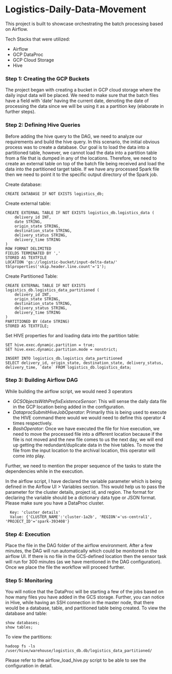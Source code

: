 # Logistics-Daily-Data-Movement

This project is built to showcase orchestrating the batch processing based on Airflow.

Tech Stacks that were utilized:
- Airflow
- GCP DataProc
- GCP Cloud Storage
- Hive


### Step 1: Creating the GCP Buckets
The project began with creating a bucket in GCP cloud storage where the daily input data will be placed. We need to make sure that the batch files have a field with 'date' having the current date, denoting the date of processing the data since we will be using it as a partition key (elaborate in further steps).

### Step 2: Defining Hive Queries
Before adding the hive query to the DAG, we need to analyze our requirements and build the hive query. In this scenario, the initial obvious process was to create a database. Our goal is to load the data into a partitioned table, however, we cannot load the data into a partition table from a file that is dumped in any of the locations. Therefore, we need to create an external table on top of the batch file being received and load the data into the partitioned target table. If we have any processed Spark file then we need to point it to the specific output directory of the Spark job.

Create database:

    CREATE DATABASE IF NOT EXISTS logistics_db;

Create external table:

    CREATE EXTERNAL TABLE IF NOT EXISTS logistics_db.logistics_data (
        delivery_id INT,
        date STRING,
        origin_state STRING,
        destination_state STRING,
        delivery_status STRING,
        delivery_time STRING
    )
    ROW FORMAT DELIMITED
    FIELDS TERMINATED BY ','
    STORED AS TEXTFILE
    LOCATION 'gs://logistic-bucket/input-delta-data/'
    tblproperties('skip.header.line.count'='1');
            

Create Partitioned Table:

    CREATE EXTERNAL TABLE IF NOT EXISTS logistics_db.logistics_data_partitioned (
        delivery_id INT,
        origin_state STRING,
        destination_state STRING,
        delivery_status STRING,
        delivery_time STRING
    )
    PARTITIONED BY (date STRING)
    STORED AS TEXTFILE;

Set HIVE properties for and loading data into the partition table:

    SET hive.exec.dynamic.partition = true;
    SET hive.exec.dynamic.partition.mode = nonstrict;
    
    INSERT INTO logistics_db.logistics_data_partitioned
    SELECT delivery_id, origin_state, destination_state, delivery_status, delivery_time, `date` FROM logistics_db.logistics_data;

### Step 3: Building Airflow DAG
While building the airflow script, we would need 3 operators
- _GCSObjectsWithPrefixExistenceSensor_: This will sense the daily data file in the GCP location being added in the configuration.
- _DataprocSubmitHiveJobOperator_: Primarily this is being used to execute the HIVE command there would we would need to define this operator 4 times respectively.
- _BashOperator_: Once we have executed the file for hive execution, we need to move the processed file into a different location because if the file is not moved and the new file comes to us the next day, we will end up getting the redundant/duplicate data in the hive tables. To move the file from the input location to the archival location, this operator will come into play.

Further, we need to mention the proper sequence of the tasks to state the dependencies while in the execution.

In the airflow script, I have declared the variable parameter which is being defined in the Airflow UI > Variables section. This would help us to pass the parameter for the cluster details, project id, and region. The format for declaring the variable should be a dictionary data type or JSON format. Please make sure you have a DataProc cluster.

      Key: 'cluster_details'
      Value: {'CLUSTER_NAME':'cluster-1a2b', 'REGION'='us-central1', 'PROJECT_ID'='spark-393408'}

### Step 4: Execution
Place the file in the DAG folder of the airflow environment. After a few minutes, the DAG will run automatically which could be monitored in the airflow UI. If there is no file in the GCS-defined location then the sensor task will run for 300 minutes (as we have mentioned in the DAG configuration). Once we place the file the workflow will proceed further.

### Step 5: Monitoring
You will notice that the DataProc will be starting a few of the jobs based on how many files you have added in the GCS storage. Further, you can notice in Hive, while having an SSH connection in the master node, that there would be a database, table, and partitioned table being created.
To view the database and table:

    show databases;
    show tables;
    
To view the partitions:

    hadoop fs -ls /user/hive/warehouse/logistics_db.db/logistics_data_partitioned/


Please refer to the airflow_load_hive.py script to be able to see the configuration in detail.
